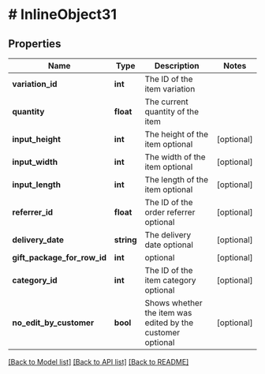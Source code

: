 # # InlineObject31

## Properties

Name | Type | Description | Notes
------------ | ------------- | ------------- | -------------
**variation_id** | **int** | The ID of the item variation | 
**quantity** | **float** | The current quantity of the item | 
**input_height** | **int** | The height of the item optional | [optional] 
**input_width** | **int** | The width of the item optional | [optional] 
**input_length** | **int** | The length of the item optional | [optional] 
**referrer_id** | **float** | The ID of the order referrer optional | [optional] 
**delivery_date** | **string** | The delivery date optional | [optional] 
**gift_package_for_row_id** | **int** | optional | [optional] 
**category_id** | **int** | The ID of the item category optional | [optional] 
**no_edit_by_customer** | **bool** | Shows whether the item was edited by the customer optional | [optional] 

[[Back to Model list]](../../README.md#documentation-for-models) [[Back to API list]](../../README.md#documentation-for-api-endpoints) [[Back to README]](../../README.md)


